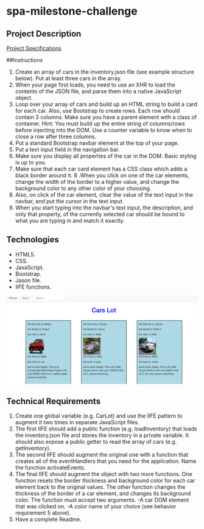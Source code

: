# spa-milestone-challenge

## Project Description
[Project Specifications](https://github.com/nss-evening-cohort-05/spa-milestone-challenge-Sanyyouisf/blob/master/instructions.md)

##Instructions

1. Create an array of cars in the inventory.json file (see example structure below). Put at least three cars in the array.
2. When your page first loads, you need to use an XHR to load the contents of the JSON file, and parse them into a native JavaScript object.
3. Loop over your array of cars and build up an HTML string to build a card for each car. Also, use Bootstrap to create rows. Each row should contain 3 columns. Make sure you have a parent element with a class of container. Hint: You must build up the entire string of columns/rows before injecting into the DOM. Use a counter variable to know when to close a row after three columns.
4. Put a standard Bootstrap navbar element at the top of your page.
5. Put a text input field in the navigation bar.
6. Make sure you display all properties of the car in the DOM. Basic styling is up to you.
7. Make sure that each car card element has a CSS class which adds a black border around it.
8 .When you click on one of the car elements, change the width of the border to a higher value, and change the background color to any other color of your choosing.
9. Also, on click of the car element, clear the value of the text input in the navbar, and put the cursor in the text input.
10. When you start typing into the navbar's text input, the description, and only that property, of the currently selected car should be bound to what you are typing in and match it exactly.

## Technologies

- HTML5.
- CSS.
- JavaScript.
- Bootstrap.
- Jason file.
- IIFE functions.

![Blog Screengrab](https://raw.githubusercontent.com/nss-evening-cohort-05/spa-milestone-challenge-Sanyyouisf/image/images/image.png)

## Technical Requirements

1. Create one global variable (e.g. CarLot) and use the IIFE pattern to augment it two times in separate JavaScript files.
2. The first IIFE should add a public function (e.g. loadInventory) that loads the inventory.json file and stores the inventory in a private variable. It should also expose a public getter to read the array of cars (e.g. getInventory).
3. The second IIFE should augment the original one with a function that creates all of the eventHandlers that you need for the application. Name the function activateEvents.
4. The final IIFE should augment the object with two more functions. One function resets the border thickness and background color for each car element back to the original values. The other function changes the thickness of the border of a car element, and changes its background color. The function must accept two arguments.
-A car DOM element that was clicked on.
-A color name of your choice (see behavior requirement 5 above).
5. Have a complete Readme. 















